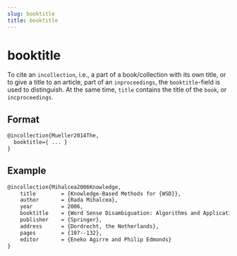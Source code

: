 ```yaml
---
slug: booktitle
title: booktitle
---
```


# booktitle

To cite an ``incollection``, i.e., a part of a book/collection with its own title, or to give a title to an article, part of an ``inproceedings``, the ``booktitle``-field is used to distinguish. At the same time, ``title`` contains the title of the ``book``, or ``incproceedings``.


## Format

```tex
@incollection{Mueller2014The,
  booktitle={ ... }
}
```

## Example

```tex
@incollection{Mihalcea2006Knowledge,
	title        = {Knowledge-Based Methods for {WSD}},
	author       = {Rada Mihalcea},
	year         = 2006,
	booktitle    = {Word Sense Disambiguation: Algorithms and Applications},
	publisher    = {Springer},
	address      = {Dordrecht, the Netherlands},
	pages        = {107--132},
	editor       = {Eneko Agirre and Philip Edmonds}
}
```
